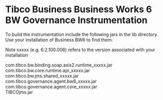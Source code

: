 # Tibco Business Business Works 6 BW Governance Instrumentation

To build the instrumentation include the following jars in the lib directory.  Use your installation of Business BW6 to find them. 
  
Note xxxxx (e.g. 6.2.100.006) refers to the version associated with your installation
  
com.tibco.bw.binding.soap.axis2.runtime_xxxxx.jar    
com.tibco.bw.core.runtime.api_xxxxx.jar    
com.tibco.bw.jms.shared_xxxxx.jar    
com.tibco.governance.agent.bw6_xxxxx.jar    
com.tibco.governance.agent.core_xxxxx.jar   
TIBCOjms.jar    
